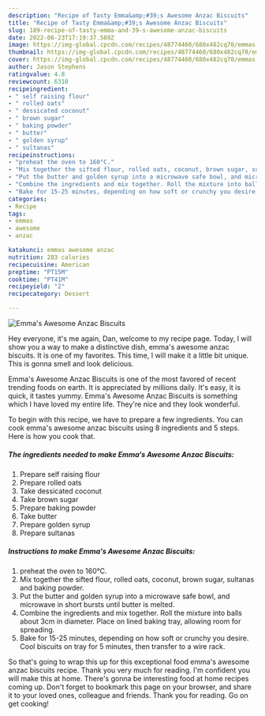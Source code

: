 ```yaml
---
description: "Recipe of Tasty Emma&amp;#39;s Awesome Anzac Biscuits"
title: "Recipe of Tasty Emma&amp;#39;s Awesome Anzac Biscuits"
slug: 189-recipe-of-tasty-emma-and-39-s-awesome-anzac-biscuits
date: 2022-06-23T17:19:37.589Z
image: https://img-global.cpcdn.com/recipes/48774460/680x482cq70/emmas-awesome-anzac-biscuits-recipe-main-photo.jpg
thumbnail: https://img-global.cpcdn.com/recipes/48774460/680x482cq70/emmas-awesome-anzac-biscuits-recipe-main-photo.jpg
cover: https://img-global.cpcdn.com/recipes/48774460/680x482cq70/emmas-awesome-anzac-biscuits-recipe-main-photo.jpg
author: Jason Stephens
ratingvalue: 4.8
reviewcount: 6310
recipeingredient:
- " self raising flour"
- " rolled oats"
- " dessicated coconut"
- " brown sugar"
- " baking powder"
- " butter"
- " golden syrup"
- " sultanas"
recipeinstructions:
- "preheat the oven to 160°C."
- "Mix together the sifted flour, rolled oats, coconut, brown sugar, sultanas and baking powder."
- "Put the butter and golden syrup into a microwave safe bowl, and microwave in short bursts until butter is melted."
- "Combine the ingredients and mix together. Roll the mixture into balls about 3cm in diameter. Place on lined baking tray, allowing room for spreading."
- "Bake for 15-25 minutes, depending on how soft or crunchy you desire. Cool biscuits on tray for 5 minutes, then transfer to a wire rack."
categories:
- Recipe
tags:
- emmas
- awesome
- anzac

katakunci: emmas awesome anzac 
nutrition: 283 calories
recipecuisine: American
preptime: "PT15M"
cooktime: "PT41M"
recipeyield: "2"
recipecategory: Dessert

---
```



![Emma&#39;s Awesome Anzac Biscuits](https://img-global.cpcdn.com/recipes/48774460/680x482cq70/emmas-awesome-anzac-biscuits-recipe-main-photo.jpg)

Hey everyone, it's me again, Dan, welcome to my recipe page. Today, I will show you a way to make a distinctive dish, emma&#39;s awesome anzac biscuits. It is one of my favorites. This time, I will make it a little bit unique. This is gonna smell and look delicious.



Emma&#39;s Awesome Anzac Biscuits is one of the most favored of recent trending foods on earth. It is appreciated by millions daily. It's easy, it is quick, it tastes yummy. Emma&#39;s Awesome Anzac Biscuits is something which I have loved my entire life. They're nice and they look wonderful.


To begin with this recipe, we have to prepare a few ingredients. You can cook emma&#39;s awesome anzac biscuits using 8 ingredients and 5 steps. Here is how you cook that.

<!--inarticleads1-->

##### The ingredients needed to make Emma&#39;s Awesome Anzac Biscuits:

1. Prepare  self raising flour
1. Prepare  rolled oats
1. Take  dessicated coconut
1. Take  brown sugar
1. Prepare  baking powder
1. Take  butter
1. Prepare  golden syrup
1. Prepare  sultanas




<!--inarticleads2-->

##### Instructions to make Emma&#39;s Awesome Anzac Biscuits:

1. preheat the oven to 160°C.
1. Mix together the sifted flour, rolled oats, coconut, brown sugar, sultanas and baking powder.
1. Put the butter and golden syrup into a microwave safe bowl, and microwave in short bursts until butter is melted.
1. Combine the ingredients and mix together. Roll the mixture into balls about 3cm in diameter. Place on lined baking tray, allowing room for spreading.
1. Bake for 15-25 minutes, depending on how soft or crunchy you desire. Cool biscuits on tray for 5 minutes, then transfer to a wire rack.




So that's going to wrap this up for this exceptional food emma&#39;s awesome anzac biscuits recipe. Thank you very much for reading. I'm confident you will make this at home. There's gonna be interesting food at home recipes coming up. Don't forget to bookmark this page on your browser, and share it to your loved ones, colleague and friends. Thank you for reading. Go on get cooking!
